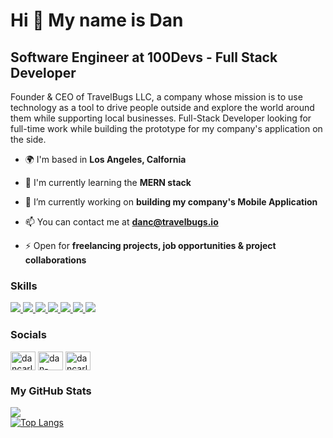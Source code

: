 <h1>Hi 👋 My name is Dan</h1>

<h2>Software Engineer at 100Devs - Full Stack Developer</h2>

Founder & CEO of TravelBugs LLC, a company whose mission is to use technology as a tool to drive people outside and explore the world around them while supporting local businesses. Full-Stack Developer looking for full-time work while building the prototype for my company's application on the side.

- 🌍 I'm based in **Los Angeles, Calfornia**

- 🧠 I'm currently learning the **MERN stack**

- 🔭 I’m currently working on **building my company's Mobile Application**

- 📫 You can contact me at **danc@travelbugs.io**

- ⚡ Open for **freelancing projects, job opportunities & project collaborations**

<h3 align="left">Skills</h3>
  <a href="https://developer.mozilla.org/en-US/docs/Web/JavaScript">
    <img src="https://skillicons.dev/icons?i=js" />
  </a>
  <a href="https://developer.mozilla.org/en-US/docs/Web/CSS">
    <img src="https://skillicons.dev/icons?i=css" />
  </a>  
  <a href="https://developer.mozilla.org/en-US/docs/Web/html">
    <img src="https://skillicons.dev/icons?i=html" />
  </a>  
  <a href="https://developer.mozilla.org/en-US/docs/Glossary/Node.js">
    <img src="https://skillicons.dev/icons?i=nodejs" />
  </a> 
  <a href="https://developer.mozilla.org/en-US/docs/Learn/Tools_and_testing/Client-side_JavaScript_frameworks/React_getting_started">
    <img src="https://skillicons.dev/icons?i=react" />
  </a>  
  <a href="https://www.figma.com/developers/api">
    <img src="https://skillicons.dev/icons?i=figma" />
  </a>  
  <a href="https://www.ableton.com/en/">
    <img src="https://skillicons.dev/icons?i=ableton" />
  </a>  

<h3 align="left">Socials</h3>
<p align="left">
  <a href="https://twitter.com/dancarlton_" target="blank"><img align="center" src="https://raw.githubusercontent.com/rahuldkjain/github-profile-readme-generator/master/src/images/icons/Social/twitter.svg" alt="dancarlton_" height="30" width="40" /></a>
  <a href="https://linkedin.com/in/dan-carlton" target="blank"><img align="center" src="https://raw.githubusercontent.com/rahuldkjain/github-profile-readme-generator/master/src/images/icons/Social/linked-in-alt.svg" alt="dan-carlton" height="30" width="40" /></a>
  <a href="https://instagram.com/dancarlton" target="blank"><img align="center" src="https://raw.githubusercontent.com/rahuldkjain/github-profile-readme-generator/master/src/images/icons/Social/instagram.svg" alt="dancarlton" height="30" width="40" /></a>
</p>

<h3 align="left">My GitHub Stats</h3>
  <a href="https://github.com/dancarlton">
  <img src="https://streak-stats.demolab.com?user=dancarlton&theme=dark&hide_border=true" />
   </a>
<br>
<a href="https://github.com/dancarlton/github-readme-stats">
  <img src="https://github-readme-stats.vercel.app/api/top-langs/?username=dancarlton&langscount=5&theme=dark&hide_border=true" alt="Top Langs">
</a>
